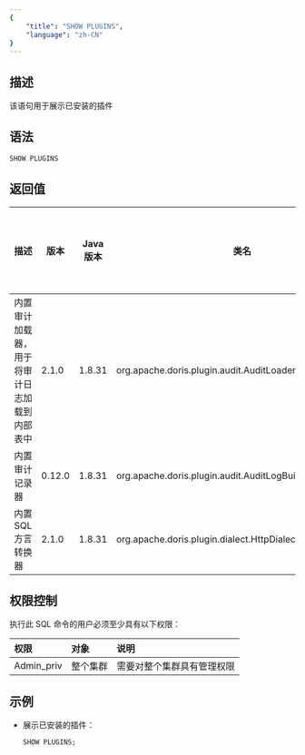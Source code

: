 ```yaml
---
{
    "title": "SHOW PLUGINS",
    "language": "zh-CN"
}
---
```


<!--
Licensed to the Apache Software Foundation (ASF) under one
or more contributor license agreements.  See the NOTICE file
distributed with this work for additional information
regarding copyright ownership.  The ASF licenses this file
to you under the Apache License, Version 2.0 (the
"License"); you may not use this file except in compliance
with the License.  You may obtain a copy of the License at

  http://www.apache.org/licenses/LICENSE-2.0

Unless required by applicable law or agreed to in writing,
software distributed under the License is distributed on an
"AS IS" BASIS, WITHOUT WARRANTIES OR CONDITIONS OF ANY
KIND, either express or implied.  See the License for the
specific language governing permissions and limitations
under the License.
-->


## 描述

该语句用于展示已安装的插件

## 语法

```sql
SHOW PLUGINS
```

## 返回值

|描述|版本|Java 版本|类名|共享对象名称|来源|状态|属性|
|-----------|-------|-----------|---------|------|-------|------|----------|
|内置审计加载器，用于将审计日志加载到内部表中|2.1.0|1.8.31|org.apache.doris.plugin.audit.AuditLoader||内置|已安装|{}|
|内置审计记录器|0.12.0|1.8.31|org.apache.doris.plugin.audit.AuditLogBuilder||内置|已安装|{}|
|内置 SQL 方言转换器|2.1.0|1.8.31|org.apache.doris.plugin.dialect.HttpDialectConverterPlugin||内置|已安装|{}|

## 权限控制

执行此 SQL 命令的用户必须至少具有以下权限：

| 权限         | 对象   | 说明            |
|:-----------|:-----|:--------------|
| Admin_priv | 整个集群 | 需要对整个集群具有管理权限 |

## 示例

- 展示已安装的插件：

    ```SQL
    SHOW PLUGINS;
    ```
